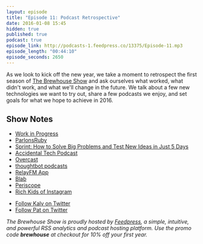 ```yaml
---
layout: episode
title: "Episode 11: Podcast Retrospective"
date: 2016-01-08 15:45
hidden: true
published: true
podcast: true
episode_link: http://podcasts-1.feedpress.co/13375/Episode-11.mp3
episode_length: "00:44:10"
episode_seconds: 2650
---
```


As we look to kick off the new year, we take a moment to retrospect the first season of [The Brewhouse Show][TBS] and ask ourselves what worked, what didn't work, and what we'll change in the future. We talk about a few new technologies we want to try out, share a few podcasts we enjoy, and set goals for what we hope to achieve in 2016.

<!-- break -->

## Show Notes

- [Work in Progress](https://www.youtube.com/channel/UCDvHTqzl1H6j9JKHiQZn4Cw)
- [ParlonsRuby](http://parlonsruby.com)
- [Sprint: How to Solve Big Problems and Test New Ideas in Just 5 Days](http://www.amazon.com/Sprint-Solve-Problems-Test-Ideas/dp/150112174X/ref=as_li_ss_tl?s=books&ie=UTF8&qid=1451892692&sr=1-1&keywords=sprint&linkCode=sl1&tag=sprint05-20&linkId=123ddc5b315b3e8aa1e0e6c58d787941)
- [Accidental Tech Podcast](http://atp.fm)
- [Overcast](https://overcast.fm)
- [thoughtbot podcasts](https://thoughtbot.com/podcasts)
- [RelayFM App](https://www.relay.fm/app)
- [Blab](https://blab.im)
- [Periscope](https://www.periscope.tv)
- [Rich Kids of Instagram](http://richkidsofinstagram.tumblr.com)

<ul>
  <li><a href="http://twitter.com/kalv">Follow Kalv on Twitter</a></li>
  <li><a href="http://twitter.com/patdryburgh">Follow Pat on Twitter</a></li>
</ul>

*The Brewhouse Show is proudly hosted by [Feedpress][FP], a simple, intuitive, and powerful RSS analytics and podcast hosting platform. Use the promo code **brewhouse** at checkout for 10% off your first year.*

[FP]: http://feed.press
[TBS]: http://brewhouse.io/show/